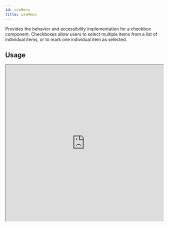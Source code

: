 ```yaml
---
id: useMenu
title: useMenu
---
```


Provides the behavior and accessibility implementation for a checkbox component. Checkboxes allow users to select multiple items from a list of individual items, or to mark one individual item as selected.

<!-- ## For web

Refer for usage [useCheckbox](https://react-spectrum.adobe.com/react-aria/useCheckbox.html)

## For iOS/Android -->

## Usage

<iframe src="https://snack.expo.io/@vidhik/f14380?preview=true&platform=web&theme=dark" height="500" width="100%" />
